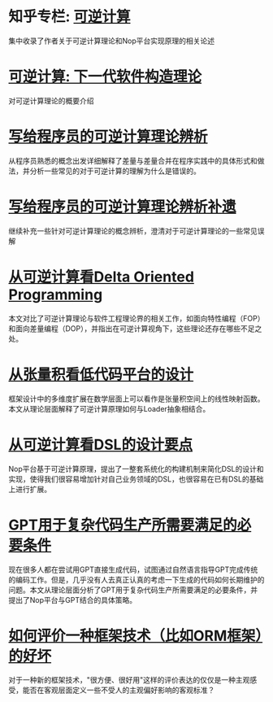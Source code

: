 # 知乎专栏: [可逆计算](https://www.zhihu.com/column/reversible-computation)

集中收录了作者关于可逆计算理论和Nop平台实现原理的相关论述

# [可逆计算: 下一代软件构造理论](reversible-computation.md)

对可逆计算理论的概要介绍

# [写给程序员的可逆计算理论辨析](reversible-computation-for-programmers.md)

从程序员熟悉的概念出发详细解释了差量与差量合并在程序实践中的具体形式和做法，并分析一些常见的对于可逆计算的理解为什么是错误的。

# [写给程序员的可逆计算理论辨析补遗](reversible-computation-for-programmers2.md)

继续补充一些针对可逆计算理论的概念辨析，澄清对于可逆计算理论的一些常见误解

# [从可逆计算看Delta Oriented Programming](delta-oriented-programming.md)

本文对比了可逆计算理论与软件工程理论界的相关工作，如面向特性编程（FOP）和面向差量编程（DOP），并指出在可逆计算视角下，这些理论还存在哪些不足之处。

# [从张量积看低代码平台的设计](tensor-product-lowcode.md)

框架设计中的多维度扩展在数学层面上可以看作是张量积空间上的线性映射函数。本文从理论层面解释了可逆计算原理如何与Loader抽象相结合。

# [从可逆计算看DSL的设计要点](xdsl-design.md)
Nop平台基于可逆计算原理，提出了一整套系统化的构建机制来简化DSL的设计和实现，使得我们很容易增加针对自己业务领域的DSL，也很容易在已有DSL的基础上进行扩展。

# [GPT用于复杂代码生产所需要满足的必要条件](nop-for-gpt.md)

现在很多人都在尝试用GPT直接生成代码，试图通过自然语言指导GPT完成传统的编码工作。但是，几乎没有人去真正认真的考虑一下生成的代码如何长期维护的问题。本文从理论层面分析了GPT用于复杂代码生产所需要满足的必要条件，并提出了Nop平台与GPT结合的具体策略。

# [如何评价一种框架技术（比如ORM框架）的好坏](props-and-cons-of-orm-framework.md)

对于一种新的框架技术，"很方便、很好用"这样的评价表达的仅仅是一种主观感受，能否在客观层面定义一些不受人的主观偏好影响的客观标准？